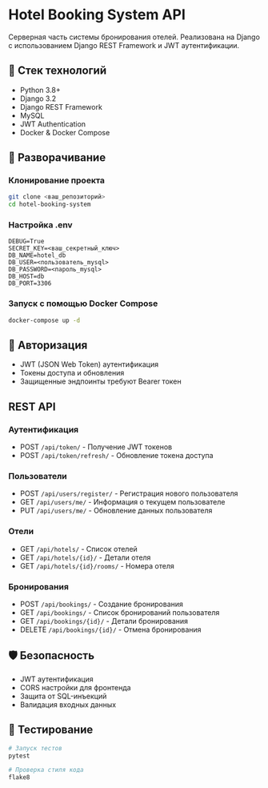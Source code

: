 # Hotel Booking System API

Серверная часть системы бронирования отелей. Реализована на Django с использованием Django REST Framework и JWT аутентификации.

## 🧱 Стек технологий
- Python 3.8+
- Django 3.2
- Django REST Framework
- MySQL
- JWT Authentication
- Docker & Docker Compose

## 🚀 Разворачивание

### Клонирование проекта
```bash
git clone <ваш_репозиторий>
cd hotel-booking-system
```

### Настройка .env
```env
DEBUG=True
SECRET_KEY=<ваш_секретный_ключ>
DB_NAME=hotel_db
DB_USER=<пользователь_mysql>
DB_PASSWORD=<пароль_mysql>
DB_HOST=db
DB_PORT=3306
```

### Запуск с помощью Docker Compose
```bash
docker-compose up -d
```

## 🔐 Авторизация
- JWT (JSON Web Token) аутентификация
- Токены доступа и обновления
- Защищенные эндпоинты требуют Bearer токен

## REST API

### Аутентификация
- POST `/api/token/` - Получение JWT токенов
- POST `/api/token/refresh/` - Обновление токена доступа

### Пользователи
- POST `/api/users/register/` - Регистрация нового пользователя
- GET `/api/users/me/` - Информация о текущем пользователе
- PUT `/api/users/me/` - Обновление данных пользователя

### Отели
- GET `/api/hotels/` - Список отелей
- GET `/api/hotels/{id}/` - Детали отеля
- GET `/api/hotels/{id}/rooms/` - Номера отеля

### Бронирования
- POST `/api/bookings/` - Создание бронирования
- GET `/api/bookings/` - Список бронирований пользователя
- GET `/api/bookings/{id}/` - Детали бронирования
- DELETE `/api/bookings/{id}/` - Отмена бронирования

## 🛡️ Безопасность
- JWT аутентификация
- CORS настройки для фронтенда
- Защита от SQL-инъекций
- Валидация входных данных

## 🧪 Тестирование
```bash
# Запуск тестов
pytest

# Проверка стиля кода
flake8
```
